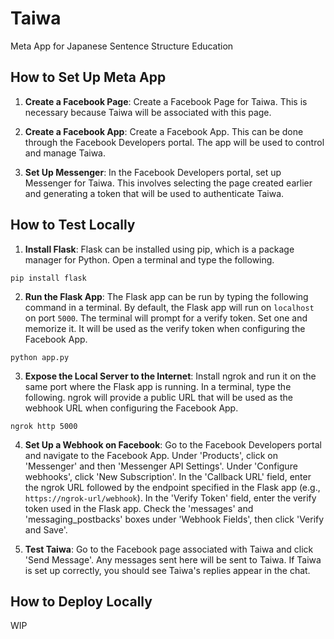 # Taiwa
Meta App for Japanese Sentence Structure Education

## How to Set Up Meta App

1. **Create a Facebook Page**: Create a Facebook Page for Taiwa. This is necessary because Taiwa will be associated with this page.

2. **Create a Facebook App**: Create a Facebook App. This can be done through the Facebook Developers portal. The app will be used to control and manage Taiwa.

3. **Set Up Messenger**: In the Facebook Developers portal, set up Messenger for Taiwa. This involves selecting the page created earlier and generating a token that will be used to authenticate Taiwa.

## How to Test Locally

1. **Install Flask**: Flask can be installed using pip, which is a package manager for Python. Open a terminal and type the following.

```
pip install flask
```

2. **Run the Flask App**: The Flask app can be run by typing the following command in a terminal. By default, the Flask app will run on `localhost` on port `5000`. The terminal will prompt for a verify token. Set one and memorize it. It will be used as the verify token when configuring the Facebook App.

```
python app.py
```

3. **Expose the Local Server to the Internet**: Install ngrok and run it on the same port where the Flask app is running. In a terminal, type the following. ngrok will provide a public URL that will be used as the webhook URL when configuring the Facebook App.

```
ngrok http 5000
```

4. **Set Up a Webhook on Facebook**: Go to the Facebook Developers portal and navigate to the Facebook App. Under 'Products', click on 'Messenger' and then 'Messenger API Settings'. Under 'Configure webhooks', click 'New Subscription'. In the 'Callback URL' field, enter the ngrok URL followed by the endpoint specified in the Flask app (e.g., `https://ngrok-url/webhook`). In the 'Verify Token' field, enter the verify token used in the Flask app. Check the 'messages' and 'messaging_postbacks' boxes under 'Webhook Fields', then click 'Verify and Save'.

5. **Test Taiwa**: Go to the Facebook page associated with Taiwa and click 'Send Message'. Any messages sent here will be sent to Taiwa. If Taiwa is set up correctly, you should see Taiwa's replies appear in the chat.

## How to Deploy Locally

WIP